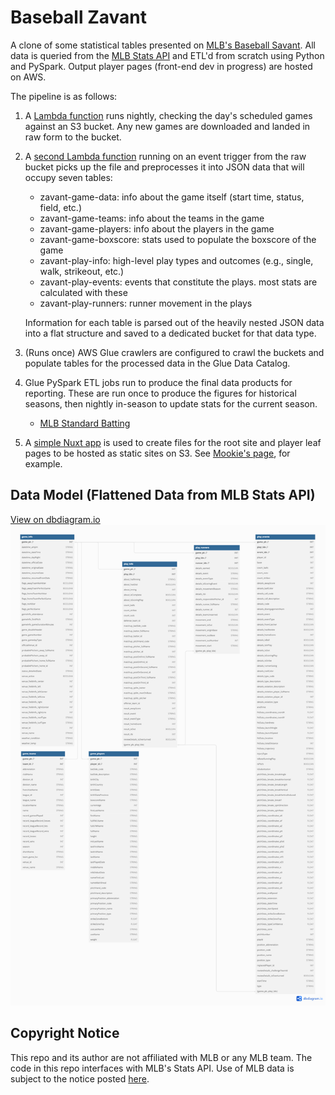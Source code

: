 # Baseball Zavant

A clone of some statistical tables presented on [MLB's Baseball Savant](https://baseballsavant.mlb.com/). All data is queried from the [MLB Stats API](https://statsapi.mlb.com) and ETL'd from scratch using Python and PySpark. Output player pages (front-end dev in progress) are hosted on AWS.

The pipeline is as follows:
1. A [Lambda function](https://github.com/zpgallegos/zavant/blob/master/aws/zavant-download-games/lambda_function.py) runs nightly, checking the day's scheduled games against an S3 bucket. Any new games are downloaded and landed in raw form to the bucket.
2. A [second Lambda function](https://github.com/zpgallegos/zavant/blob/master/aws/zavant-process-raw-game/lambda_function.py) running on an event trigger from the raw bucket picks up the file and preprocesses it into JSON data that will occupy seven tables:
    * zavant-game-data: info about the game itself (start time, status, field, etc.)
    * zavant-game-teams: info about the teams in the game
    * zavant-game-players: info about the players in the game
    * zavant-game-boxscore: stats used to populate the boxscore of the game
    * zavant-play-info: high-level play types and outcomes (e.g., single, walk, strikeout, etc.)
    * zavant-play-events: events that constitute the plays. most stats are calculated with these
    * zavant-play-runners: runner movement in the plays  

    Information for each table is parsed out of the heavily nested JSON data into a flat structure and saved to a dedicated bucket for that data type.  

3. (Runs once) AWS Glue crawlers are configured to crawl the buckets and populate tables for the processed data in the Glue Data Catalog.
4. Glue PySpark ETL jobs run to produce the final data products for reporting. These are run once to produce the figures for historical seasons, then nightly in-season to update stats for the current season.
    * [MLB Standard Batting](https://www.baseball-reference.com/leagues/majors/2022-standard-batting.shtml)
5. A [simple Nuxt app](https://github.com/zpgallegos/zavant/tree/master/web) is used to create files for the root site and player leaf pages to be hosted as static sites on S3. See [Mookie's page](http://zavant.zgallegos.com/players/605141/), for example.

## Data Model (Flattened Data from MLB Stats API)
[View on dbdiagram.io](https://dbdiagram.io/d/zavant-6625c0e603593b6b6193475f)  
![Unprocessed Diagram](zavant_processed.png)

## Copyright Notice

This repo and its author are not affiliated with MLB or any MLB team. The code in this repo interfaces with MLB's Stats API. Use of MLB data is subject to the notice posted [here](http://gdx.mlb.com/components/copyright.txt).
